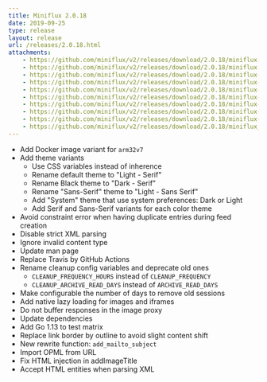 ```yaml
---
title: Miniflux 2.0.18
date: 2019-09-25
type: release
layout: release
url: /releases/2.0.18.html
attachments:
    - https://github.com/miniflux/v2/releases/download/2.0.18/miniflux-darwin-amd64
    - https://github.com/miniflux/v2/releases/download/2.0.18/miniflux-freebsd-amd64
    - https://github.com/miniflux/v2/releases/download/2.0.18/miniflux-linux-amd64
    - https://github.com/miniflux/v2/releases/download/2.0.18/miniflux-linux-armv5
    - https://github.com/miniflux/v2/releases/download/2.0.18/miniflux-linux-armv6
    - https://github.com/miniflux/v2/releases/download/2.0.18/miniflux-linux-armv7
    - https://github.com/miniflux/v2/releases/download/2.0.18/miniflux-openbsd-amd64
    - https://github.com/miniflux/v2/releases/download/2.0.18/miniflux-windows-amd64
    - https://github.com/miniflux/v2/releases/download/2.0.18/miniflux-2.0.18-1.0.x86_64.rpm
    - https://github.com/miniflux/v2/releases/download/2.0.18/miniflux_2.0.18_amd64.deb
---
```

* Add Docker image variant for `arm32v7`
* Add theme variants
    - Use CSS variables instead of inherence
    - Rename default theme to "Light - Serif"
    - Rename Black theme to "Dark - Serif"
    - Rename "Sans-Serif" theme to "Light - Sans Serif"
    - Add "System" theme that use system preferences: Dark or Light
    - Add Serif and Sans-Serif variants for each color theme
* Avoid constraint error when having duplicate entries during feed creation
* Disable strict XML parsing
* Ignore invalid content type
* Update man page
* Replace Travis by GitHub Actions
* Rename cleanup config variables and deprecate old ones
    - `CLEANUP_FREQUENCY_HOURS` instead of `CLEANUP_FREQUENCY`
    - `CLEANUP_ARCHIVE_READ_DAYS` instead of `ARCHIVE_READ_DAYS`
* Make configurable the number of days to remove old sessions
* Add native lazy loading for images and iframes
* Do not buffer responses in the image proxy
* Update dependencies
* Add Go 1.13 to test matrix
* Replace link border by outline to avoid slight content shift
* New rewrite function: `add_mailto_subject`
* Import OPML from URL
* Fix HTML injection in addImageTitle
* Accept HTML entities when parsing XML

